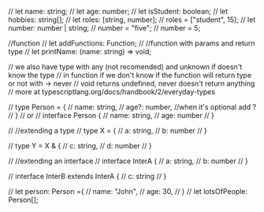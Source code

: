 // let name: string;
// let age: number;
// let isStudent: boolean;
// let hobbies: string[];
// let roles: [string, number];
// roles = ["student", 15];
// let number: number | string;
// number = "five";
// number = 5;

//function
// let addFunctions: Function;
// //function with params and return type
// let printName: (name: string) => void;

// we also have type with any (not recomended) and unknown if doesn't know the type
// in function if we don't know if the function will return type or not with -> never
// void returns undefined, never doesn't return anything
// more at typescriptlang.org/docs/handbook/2/everyday-types

// type Person = {
//   name: string,
//   age?: number, //when it's optional add ?
// }
// or 
// interface Person {
//   name: string,
//   age: number
// }

// //extending a type
// type X = {
//   a: string,
//   b: number
// }

// type Y = X & {
//   c: string,
//   d: number
// }

// //extending an interface
// interface InterA {
//   a: string,
//   b: number
// }

// interface InterB extends InterA {
//   c: string
// }


// let person: Person ={
//   name: "John",
//   age: 30,
// }
// let lotsOfPeople: Person[];

